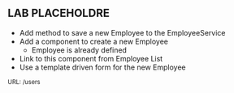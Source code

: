## LAB PLACEHOLDRE

* Add method to save a new Employee to the EmployeeService
* Add a component to create a new Employee
    * Employee is already defined
* Link to this component from Employee List
* Use a template driven form for the new Employee

 <small>URL: /users</small>
